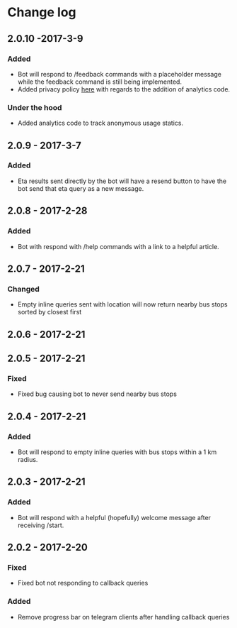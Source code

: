 # Change log

## 2.0.10 -2017-3-9

### Added

- Bot will respond to /feedback commands with a placeholder message while the feedback command is still being 
implemented.
- Added privacy policy [here](PRIVACY.md) with regards to the addition of analytics code.

### Under the hood

- Added analytics code to track anonymous usage statics.

## 2.0.9 - 2017-3-7

### Added

- Eta results sent directly by the bot will have a resend button to have the bot send that eta query as a new message.

## 2.0.8 - 2017-2-28

### Added

- Bot with respond with /help commands with a link to a helpful article.

## 2.0.7 - 2017-2-21

### Changed

- Empty inline queries sent with location will now return nearby bus stops sorted by closest first

## 2.0.6 - 2017-2-21
## 2.0.5 - 2017-2-21

### Fixed

- Fixed bug causing bot to never send nearby bus stops

## 2.0.4 - 2017-2-21

### Added

- Bot will respond to empty inline queries with bus stops within a 1 km radius.

## 2.0.3 - 2017-2-21

### Added

- Bot will respond with a helpful (hopefully) welcome message after receiving /start.

## 2.0.2 - 2017-2-20

### Fixed

- Fixed bot not responding to callback queries

### Added

- Remove progress bar on telegram clients after handling callback queries

